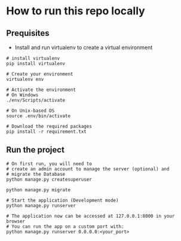 # How to run this repo locally


## Prequisites
* Install and run virtualenv to create a virtual environment
```
# install virtualenv
pip install virtualenv

# Create your environment
virtualenv env

# Activate the environment
# On Windows
./env/Scripts/activate

# On Unix-based OS
source .env/bin/activate

# Download the required packages
pip install -r requirement.txt
```

## Run the project
```
# On first run, you will need to
# create an admin account to manage the server (optional) and
# migrate the Database
python manage.py createsuperuser

python manage.py migrate

# Start the application (Development mode)
python manage.py runserver

# The application now can be accessed at 127.0.0.1:8000 in your browser
# You can run the app on a custom port with:
python manage.py runserver 0.0.0.0:<your_port>
